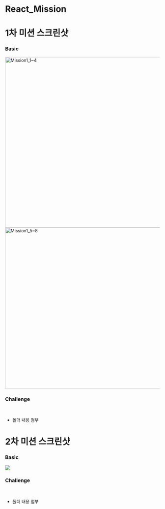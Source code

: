 # React_Mission

<h1>1차 미션 스크린샷</h1>
<h3>Basic</h3>
<img width="554" alt="Mission1_1~4" src="https://user-images.githubusercontent.com/93716368/154961416-ee9a15da-440f-4704-ac0e-bb9ee4458d17.png">
<img width="525" alt="Mission1_5~8" src="https://user-images.githubusercontent.com/93716368/154961427-976f8009-de00-40d4-8b91-ff84fc485ca4.png">

<h3>Challenge</h3>
<br />
<ul>
  <li>폴더 내용 첨부</li>
</ul>

<h1>2차 미션 스크린샷</h1>
<h3>Basic</h3>
<img src="https://user-images.githubusercontent.com/93716368/157237055-2a6e183e-a09a-4797-967e-c221b8a7332a.gif">

<h3>Challenge</h3>
<br />
<ul>
  <li>폴더 내용 첨부</li>
</ul>


